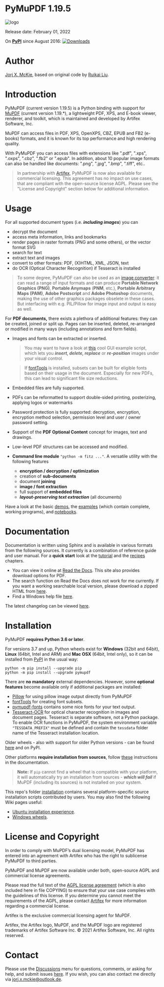 # PyMuPDF 1.19.5

![logo](https://github.com/pymupdf/PyMuPDF/blob/master/demo/pymupdf.jpg)

Release date: February 01, 2022

On **[PyPI](https://pypi.org/project/PyMuPDF)** since August 2016: [![Downloads](https://static.pepy.tech/personalized-badge/pymupdf?period=total&units=international_system&left_color=black&right_color=orange&left_text=Downloads)](https://pepy.tech/project/pymupdf)

# Author
[Jorj X. McKie](mailto:jorj.x.mckie@outlook.de), based on original code by [Ruikai Liu](mailto:lrk700@gmail.com).

# Introduction

PyMuPDF (current version 1.19.5) is a Python binding with support for [MuPDF](https://mupdf.com/) (current version 1.19.*), a lightweight PDF, XPS, and E-book viewer, renderer, and toolkit, which is maintained and developed by Artifex Software, Inc.

MuPDF can access files in PDF, XPS, OpenXPS, CBZ, EPUB and FB2 (e-books) formats, and it is known for its top performance and high rendering quality.

With PyMuPDF you can access files with extensions like ".pdf", ".xps", ".oxps", ".cbz", ".fb2" or ".epub". In addition, about 10 popular image formats can also be handled like documents: ".png", ".jpg", ".bmp", ".tiff", etc..

> In partnership with [Artifex](https://artifex.com/), PyMuPDF is now also available for commercial licensing. This agreement has no impact on use cases, that are compliant with the open-source license AGPL. Please see the "License and Copyright" section below for additional information.

# Usage
For all supported document types (i.e. **_including images_**) you can
* decrypt the document
* access meta information, links and bookmarks
* render pages in raster formats (PNG and some others), or the vector format SVG
* search for text
* extract text and images
* convert to other formats: PDF, (X)HTML, XML, JSON, text
* do OCR (Optical Character Recognition) if Tesseract is installed

> To some degree, PyMuPDF can also be used as an [image converter](https://github.com/pymupdf/PyMuPDF/wiki/How-to-Convert-Images): it can read a range of input formats and can produce **Portable Network Graphics (PNG)**, **Portable Anymaps** (**PNM**, etc.), **Portable Arbitrary Maps (PAM)**, **Adobe Postscript** and **Adobe Photoshop** documents, making the use of other graphics packages obselete in these cases. But interfacing with e.g. PIL/Pillow for image input and output is easy as well.

For **PDF documents,** there exists a plethora of additional features: they can be created, joined or split up. Pages can be inserted, deleted, re-arranged or modified in many ways (including annotations and form fields).

* Images and fonts can be extracted or inserted.
    > You may want to have a look at [this](https://github.com/pymupdf/PyMuPDF-Utilities/blob/master/examples/image-maintenance.py) cool GUI example script, which lets you **_insert, delete, replace_** or **_re-position_** images under your visual control.

    > If [fontTools](https://pypi.org/project/fonttools/) is installed, subsets can be built for eligible fonts based on their usage in the document. Especially for new PDFs, this can lead to significant file size reductions.
* Embedded files are fully supported.
* PDFs can be reformatted to support double-sided printing, posterizing, applying logos or watermarks
* Password protection is fully supported: decryption, encryption, encryption method selection, permission level and user / owner password setting.
* Support of the **PDF Optional Content** concept for images, text and drawings.
* Low-level PDF structures can be accessed and modified.
* **Command line module** ``"python -m fitz ..."``. A versatile utility with the following features

    - **encryption / decryption / optimization**
    - creation of **sub-documents**
    - document **joining**
    - **image / font extraction**
    - full support of **embedded files**
    - **_layout-preserving text extraction_** (all documents)


Have a look at the basic [demos](https://github.com/pymupdf/PyMuPDF-Utilities/tree/master/demo), the [examples](https://github.com/pymupdf/PyMuPDF-Utilities/tree/master/examples) (which contain complete, working programs), and [notebooks](https://github.com/pymupdf/PyMuPDF-Utilities/tree/master/jupyter-notebooks).


# Documentation

Documentation is written using Sphinx and is available in various formats from the following sources. It currently is a combination of reference guide and user manual. For a **quick start** look at the [tutorial](https://pymupdf.readthedocs.io/en/latest/tutorial.html) and the [recipes](https://pymupdf.readthedocs.io/en/latest/faq.html) chapters.

* You can view it online at [Read the Docs](https://readthedocs.org/projects/pymupdf/). This site also provides download options for PDF.
* The search function on Read the Docs does not work for me currently. If you want a working searchable local version, please download a zipped HTML from [here](https://github.com/pymupdf/PyMuPDF-optional-material/tree/master/doc/pymupdf.zip).
* Find a Windows help file [here](https://github.com/pymupdf/PyMuPDF-optional-material/tree/master/doc/PyMuPDF.chm).

The latest changelog can be viewed [here](https://pymupdf.readthedocs.io/en/latest/changes.html).


# Installation

PyMuPDF **requires Python 3.6 or later**.

For versions 3.7 and up, Python wheels exist for **Windows** (32bit and 64bit), **Linux** (64bit, Intel and ARM) and **Mac OSX** (64bit, Intel only), so it can be installed from [PyPI](https://pypi.org/search/?q=pymupdf) in the usual way:

```
python -m pip install --upgrade pip
python -m pip install --upgrade pymupdf
```

There are **no mandatory** external dependencies. However, some **optional features** become available only if additional packages are installed:

* [Pillow](https://pypi.org/project/Pillow/) for using pillow image output directly from PyMuPDF
* [fontTools](https://pypi.org/project/fonttools/) for creating font subsets.
* [pymupdf-fonts](https://pypi.org/project/pymupdf-fonts/) contains some nice fonts for your text output.
* [Tesseract-OCR](https://github.com/tesseract-ocr/tesseract) for optical character recognition in images and document pages. Tesseract is separate software, not a Python package. To enable OCR functions in PyMuPDF, the system environment variable `"TESSDATA_PREFIX"` must be defined and contain the `tessdata` folder name of the Tesseract installation location.


Older wheels - also with support for older Python versions - can be found [here](https://github.com/pymupdf/PyMuPDF-Optional-Material/tree/master/wheels-upto-Py3.5>) and on PyPI.

Other platforms **require installation from sources**, follow [these](https://pymupdf.readthedocs.io/en/latest/installation.html) instructions in the documentation.

> **Note:** If `pip` cannot find a wheel that is compatible with your platform, it will automatically try an installation from sources - **_which will fail_** if MuPDF (including its sources) is not installed on your system.

This repo's folder [installation](https://github.com/pymupdf/PyMuPDF/tree/master/installation) contains several platform-specific source installation scripts contributed by users. You may also find the following Wiki pages useful:

* [Ubuntu installation experience](https://github.com/pymupdf/PyMuPDF/wiki/Ubuntu-Installation-Experience).
* [Windows wheels](https://github.com/pymupdf/PyMuPDF/wiki/Windows-Binaries-Generation).


# License and Copyright
In order to comply with MuPDF’s dual licensing model, PyMuPDF has entered into an agreement with Artifex who has the right to sublicense PyMuPDF to third parties.

PyMuPDF and MuPDF are now available under both, open-source AGPL and commercial license agreements.

Please read the full text of the [AGPL license agreement](https://www.gnu.org/licenses/agpl-3.0.html) (which is also included here in file COPYING) to ensure that your use case complies with the guidelines of this license. If you determine you cannot meet the requirements of the AGPL, please contact [Artifex](https://artifex.com/contact/) for more information regarding a commercial license.

Artifex is the exclusive commercial licensing agent for MuPDF.

Artifex, the Artifex logo, MuPDF, and the MuPDF logo are registered trademarks of Artifex Software Inc. © 2021 Artifex Software, Inc. All rights reserved.

# Contact
Please use the [Discussions](https://github.com/pymupdf/PyMuPDF/discussions) menu for questions, comments, or asking for help, and submit issues [here](https://github.com/pymupdf/PyMuPDF/issues). If you wish, you can also contact me directly via jorj.x.mckie@outlook.de.
